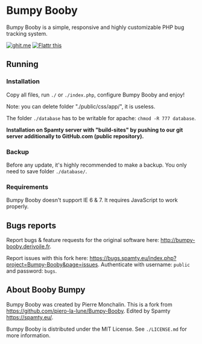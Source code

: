 # Bumpy Booby

Bumpy Booby is a simple, responsive and highly customizable PHP bug tracking system.

[![ghit.me](https://ghit.me/badge.svg?repo=Spamty/Bumpy-Booby)](https://ghit.me/repo/Spamty/Bumpy-Booby)
[![Flattr this](https://button.flattr.com/flattr-badge-large.png)](https://flattr.com/submit/auto?fid=y7wn6e&url=https%3A%2F%2Fgithub.com%2FSpamty%2FBumpy-Booby)

## Running

### Installation

Copy all files, run `./` or `./index.php`, configure Bumpy Booby and enjoy!

Note: you can delete folder "./public/css/app/", it is useless.

The folder `./database` has to be writable for apache: `chmod -R 777 database`.

**Installation on Spamty server with "build-sites" by pushing to our git server additionally to GitHub.com (public repository).**

### Backup

Before any update, it's highly recommended to make a backup. You only need to save folder `./database/`.

### Requirements

Bumpy Booby doesn't support IE 6 & 7. It requires JavaScript to work properly.

## Bugs reports

Report bugs & feature requests for the original software here: <http://bumpy-booby.derivoile.fr>.

Report issues with this fork here: <https://bugs.spamty.eu/index.php?project=Bumpy-Booby&page=issues>. Authenticate with username: `public` and password: `bugs`.

## About Booby Bumpy

Bumpy Booby was created by Pierre Monchalin. 
This is a fork from <https://github.com/piero-la-lune/Bumpy-Booby>. Edited by Spamty <https://spamty.eu/>.

Bumpy Booby is distributed under the MIT License. See `./LICENSE.md` for more information.

